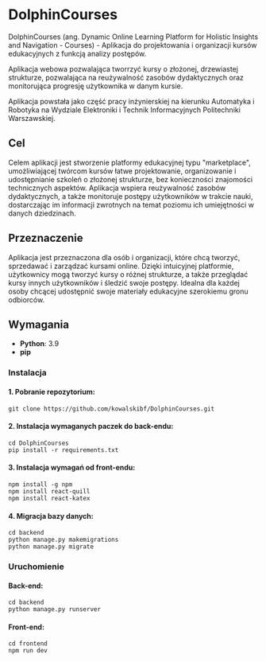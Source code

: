 # DolphinCourses

DolphinCourses (ang. Dynamic Online Learning Platform for Holistic Insights and Navigation - Courses) - Aplikacja do projektowania i organizacji kursów edukacyjnych z funkcją analizy postępów.

Aplikacja webowa pozwalająca tworrzyć kursy o złożonej, drzewiastej strukturze, pozwalająca na reużywalność zasobów dydaktycznych oraz monitorująca progresję użytkownika w danym kursie.

Aplikacja powstała jako część pracy inżynierskiej na kierunku Automatyka i Robotyka na Wydziale Elektroniki i Technik Informacyjnych Politechniki Warszawskiej.

## Cel

Celem aplikacji jest stworzenie platformy edukacyjnej typu "marketplace", umożliwiającej twórcom kursów łatwe projektowanie, organizowanie i udostępnianie szkoleń o złożonej strukturze, bez konieczności znajomości technicznych aspektów. Aplikacja wspiera reużywalność zasobów dydaktycznych, a także monitoruje postępy użytkowników w trakcie nauki, dostarczając im informacji zwrotnych na temat poziomu ich umiejętności w danych dziedzinach.

## Przeznaczenie

Aplikacja jest przeznaczona dla osób i organizacji, które chcą tworzyć, sprzedawać i zarządzać kursami online. Dzięki intuicyjnej platformie, użytkownicy mogą tworzyć kursy o różnej strukturze, a także przeglądać kursy innych użytkowników i śledzić swoje postępy. Idealna dla każdej osoby chcącej udostępnić swoje materiały edukacyjne szerokiemu gronu odbiorców.

## Wymagania

- **Python**: 3.9
- **pip**

### Instalacja

#### 1. Pobranie repozytorium:
  ```
  git clone https://github.com/kowalskibf/DolphinCourses.git
  ```

#### 2. Instalacja wymaganych paczek do back-endu:
  ```
  cd DolphinCourses
  pip install -r requirements.txt
  ```

#### 3. Instalacja wymagań od front-endu:
  ```
  npm install -g npm
  npm install react-quill
  npm install react-katex
  ```

#### 4. Migracja bazy danych:
  ```
  cd backend
  python manage.py makemigrations
  python manage.py migrate
  ```

### Uruchomienie

#### Back-end:
  ```
  cd backend
  python manage.py runserver
  ```

#### Front-end:
  ```
  cd frontend
  npm run dev
  ```
